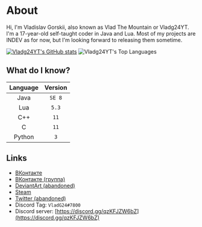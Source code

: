 # About

Hi, I'm Vladislav Gorskii, also known as Vlad The Mountain or Vladg24YT. I'm a 17-year-old self-taught coder in Java and Lua. Most of my projects are INDEV as for now, but I'm looking forward to releasing them sometime.

[![Vladg24YT's GitHub stats](https://github-readme-stats.vercel.app/api?username=Vladg24YT&include_all_commits=true&show_icons=true&theme=gruvbox)](https://github.com/anuraghazra/github-readme-stats)
![Vladg24YT's Top Languages](https://github-readme-stats.vercel.app/api/top-langs/?username=Vladg24YT&layout=compact&langs_count=10&show_icons=true&theme=gruvbox)

## What do I know?
| Language | Version | 
| :---: | :---: |  
| Java | `SE 8` | 
| Lua | `5.3` |
| C++ | `11` |
| C | `11` |
| Python | `3` |

## Links
- [ВКонтакте](https://vk.com/vladg24yt)
- [ВКонтакте (группа)](https://vk.com/ru_vtm_app)
- [DeviantArt (abandoned)](https://www.deviantart.com/vladg24yt)
- [Steam](https://steamcommunity.com/id/vladg24yt)
- [Twitter (abandoned)](https://twitter.com/VladTheMountain)
- Discord Tag: `VladG24#7800`
- Discord server: [https://discord.gg/qzKFJZW6bZ](https://discord.gg/qzKFJZW6bZ)
